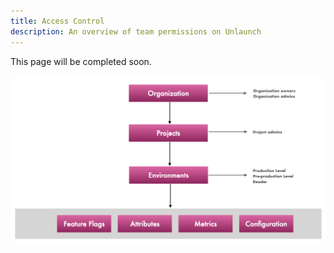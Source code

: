 ```yaml
---
title: Access Control
description: An overview of team permissions on Unlaunch
---
```


This page will be completed soon.

<div class="justify-content-center">
    <img src="/assets/img/o-p-e-hierarchy.png" alt="Organization, Project, Environments hierarchy diagram" width="900"/>
</div>